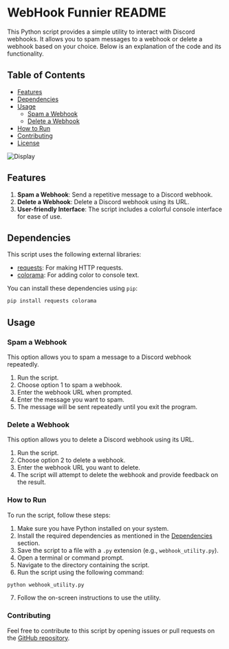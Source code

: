 # WebHook Funnier README

This Python script provides a simple utility to interact with Discord webhooks. It allows you to spam messages to a webhook or delete a webhook based on your choice. Below is an explanation of the code and its functionality.

## Table of Contents

- [Features](#features)
- [Dependencies](#dependencies)
- [Usage](#usage)
  - [Spam a Webhook](#spam-a-webhook)
  - [Delete a Webhook](#delete-a-webhook)
- [How to Run](#how-to-run)
- [Contributing](#contributing)
- [License](#license)

![Display](https://cdn.discordapp.com/attachments/1148256815897915422/1148275191911288872/display.png)

## Features

1. **Spam a Webhook**: Send a repetitive message to a Discord webhook.
2. **Delete a Webhook**: Delete a Discord webhook using its URL.
3. **User-friendly Interface**: The script includes a colorful console interface for ease of use.

## Dependencies

This script uses the following external libraries:

- [requests](https://docs.python-requests.org/en/latest/): For making HTTP requests.
- [colorama](https://pypi.org/project/colorama/): For adding color to console text.

You can install these dependencies using `pip`:

```bash
pip install requests colorama
```

## Usage

### Spam a Webhook

This option allows you to spam a message to a Discord webhook repeatedly.

1. Run the script.
2. Choose option 1 to spam a webhook.
3. Enter the webhook URL when prompted.
4. Enter the message you want to spam.
5. The message will be sent repeatedly until you exit the program.

### Delete a Webhook

This option allows you to delete a Discord webhook using its URL.

1. Run the script.
2. Choose option 2 to delete a webhook.
3. Enter the webhook URL you want to delete.
4. The script will attempt to delete the webhook and provide feedback on the result.

### How to Run

To run the script, follow these steps:

1. Make sure you have Python installed on your system.
2. Install the required dependencies as mentioned in the [Dependencies](#dependencies) section.
3. Save the script to a file with a `.py` extension (e.g., `webhook_utility.py`).
4. Open a terminal or command prompt.
5. Navigate to the directory containing the script.
6. Run the script using the following command:

```bash
python webhook_utility.py
```

7. Follow the on-screen instructions to use the utility.

### Contributing

Feel free to contribute to this script by opening issues or pull requests on the [GitHub repository](https://github.com/ShockxZZx/ShockxZZx-WebHook-Funnier).

